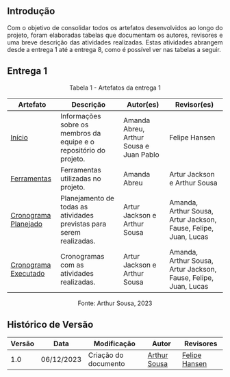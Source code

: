 ## Introdução

<div style= "text-align: justify">
Com o objetivo de consolidar todos os artefatos desenvolvidos ao longo do projeto, foram elaboradas tabelas que documentam os autores, revisores e uma breve descrição das atividades realizadas. Estas atividades abrangem desde a entrega 1 até a entrega 8, como é possível ver nas tabelas a seguir.
</div>


## Entrega 1


<div style= "text-align: center">
    Tabela 1 - Artefatos da entrega 1
</div>

| Artefato  | Descrição  | Autor(es) | Revisor(es)  |
| ------------------- | ------------------- | ------------------- | ------------------- |
[Início](../index.md) | Informações sobre os membros da equipe e o repositório do projeto. | Amanda Abreu, Arthur Sousa e Juan Pablo | Felipe Hansen |
[Ferramentas](../planejamentoProj/ferramentas.md) | Ferramentas utilizadas no projeto. | Amanda Abreu | Artur Jackson e Arthur Sousa |
[Cronograma Planejado](../planejamentoProj/cronogramas.md) | Planejamento de todas as atividades previstas para serem realizadas. | Artur Jackson e Arthur Sousa | Amanda, Arthur Sousa, Artur Jackson, Fause, Felipe, Juan, Lucas |
[Cronograma Executado](../planejamentoProj/cronograma_executado.md) | Cronogramas com as atividades realizadas. | Artur Jackson e Arthur Sousa | Amanda, Arthur Sousa, Artur Jackson, Fause, Felipe, Juan, Lucas |

 
<div style= "text-align: center">
    Fonte: Arthur Sousa, 2023
</div>


## Histórico de Versão

| Versão | Data  | Modificação | Autor | Revisores  |
| ------ | ----- | ----------- |------ | ---------- |
|    1.0   |   06/12/2023   |   Criação do documento |  [Arthur Sousa](https://github.com/arthurrsousa)| [Felipe Hansen](https://github.com/FHansen98)|
